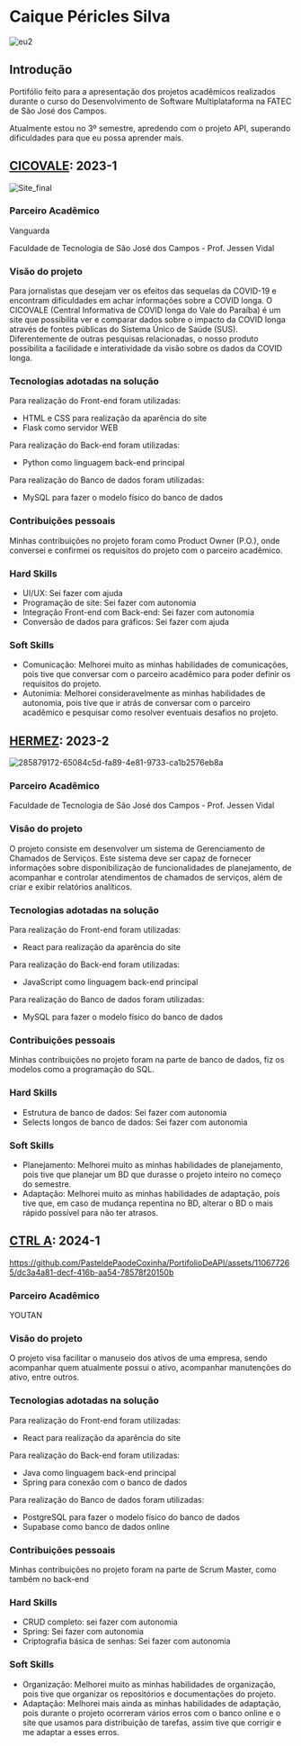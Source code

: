 # Caique Péricles Silva

![eu2](https://github.com/PasteldePaodeCoxinha/PortifolioDeAPI/assets/110677265/10135b35-9708-4b6c-ab09-bddbe957de04)

## Introdução

Portifólio feito para a apresentação dos projetos acadêmicos realizados durante o curso do Desenvolvimento de Software Multiplataforma na FATEC de São José dos Campos.

Atualmente estou no 3º semestre, apredendo com o projeto API, superando dificuldades para que eu possa aprender mais.

## [CICOVALE](https://github.com/equipedevo/API_1): 2023-1

![Site_final](https://github.com/PasteldePaodeCoxinha/PortifolioDeAPI/assets/110677265/217e3cbf-23c2-4054-8d39-85a11f296422)


### Parceiro Acadêmico

Vanguarda 

Faculdade de Tecnologia de São José dos Campos - Prof. Jessen Vidal

### Visão do projeto

Para jornalistas que desejam ver os efeitos das sequelas da COVID-19 e encontram dificuldades em achar informações sobre a COVID longa. O CICOVALE (Central Informativa de COVID longa do Vale do Paraíba) é um site que possibilita ver e comparar dados sobre o impacto da COVID longa através de fontes públicas do Sistema Único de Saúde (SUS). Diferentemente de outras pesquisas relacionadas, o nosso produto possibilita a facilidade e interatividade da visão sobre os dados da COVID longa.

### Tecnologias adotadas na solução

Para realização do Front-end foram utilizadas:

* HTML e CSS para realização da aparência do site
* Flask como servidor WEB

Para realização do Back-end foram utilizadas:

* Python como linguagem back-end principal

Para realização do Banco de dados foram utilizadas:

* MySQL para fazer o modelo físico do banco de dados

### Contribuições pessoais

Minhas contribuições no projeto foram como Product Owner (P.O.), onde conversei e confirmei os requisitos do projeto com o parceiro acadêmico.

### Hard Skills

* UI/UX: Sei fazer com ajuda
* Programação de site: Sei fazer com autonomia
* Integração Front-end com Back-end: Sei fazer com autonomia
* Conversão de dados para gráficos: Sei fazer com ajuda

### Soft Skills

* Comunicação: Melhorei muito as minhas habilidades de comunicações, pois tive que conversar com o parceiro acadêmico para poder definir os requisitos do projeto.
* Autonimia: Melhorei consideravelmente as minhas habilidades de autonomia, pois tive que ir atrás de conversar com o parceiro acadêmico e pesquisar como resolver eventuais desafios no projeto.


## [HERMEZ](https://github.com/equipedevo/API_2): 2023-2

![285879172-65084c5d-fa89-4e81-9733-ca1b2576eb8a](https://github.com/PasteldePaodeCoxinha/PortifolioDeAPI/assets/110677265/d0fab9eb-36f6-464f-a5d3-03ff2239bb55)

### Parceiro Acadêmico

Faculdade de Tecnologia de São José dos Campos - Prof. Jessen Vidal

### Visão do projeto

O projeto consiste em desenvolver um sistema de Gerenciamento de Chamados de Serviços. Este sistema deve ser capaz de fornecer informações sobre disponibilização de funcionalidades de planejamento, de acompanhar e controlar atendimentos de chamados de serviços, além de criar e exibir relatórios analíticos. 

### Tecnologias adotadas na solução

Para realização do Front-end foram utilizadas:

* React para realização da aparência do site

Para realização do Back-end foram utilizadas:

* JavaScript como linguagem back-end principal

Para realização do Banco de dados foram utilizadas:

* MySQL para fazer o modelo físico do banco de dados

### Contribuições pessoais

Minhas contribuições no projeto foram na parte de banco de dados, fiz os modelos como a programação do SQL.

### Hard Skills

* Estrutura de banco de dados: Sei fazer com autonomia
* Selects longos de banco de dados: Sei fazer com autonomia

### Soft Skills

* Planejamento: Melhorei muito as minhas habilidades de planejamento, pois tive que planejar um BD que durasse o projeto inteiro no começo do semestre.
* Adaptação: Melhorei muito as minhas habilidades de adaptação, pois tive que, em caso de mudança repentina no BD, alterar o BD o mais rápido possível para não ter atrasos.

## [CTRL A](https://github.com/equipe-javali/API_3): 2024-1


https://github.com/PasteldePaodeCoxinha/PortifolioDeAPI/assets/110677265/dc3a4a81-decf-416b-aa54-78578f20150b


### Parceiro Acadêmico

YOUTAN

### Visão do projeto

O projeto visa facilitar o manuseio dos ativos de uma empresa, sendo acompanhar quem atualmente possui o ativo, acompanhar manutenções do ativo, entre outros.

### Tecnologias adotadas na solução

Para realização do Front-end foram utilizadas:

* React para realização da aparência do site

Para realização do Back-end foram utilizadas:

* Java como linguagem back-end principal
* Spring para conexão com o banco de dados

Para realização do Banco de dados foram utilizadas:

* PostgreSQL para fazer o modelo físico do banco de dados
* Supabase como banco de dados online

### Contribuições pessoais

Minhas contribuições no projeto foram na parte de Scrum Master, como também no back-end

### Hard Skills

* CRUD completo: sei fazer com autonomia
* Spring: Sei fazer com autonomia
* Criptografia básica de senhas: Sei fazer com autonomia

### Soft Skills

* Organização: Melhorei muito as minhas habilidades de organização, pois tive que organizar os repositórios e documentações do projeto.
* Adaptação: Melhorei mais ainda as minhas habilidades de adaptação, pois durante o projeto ocorreram vários erros com o banco online e o site que usamos para distribuição de tarefas, assim tive que corrigir e me adaptar a esses erros.
